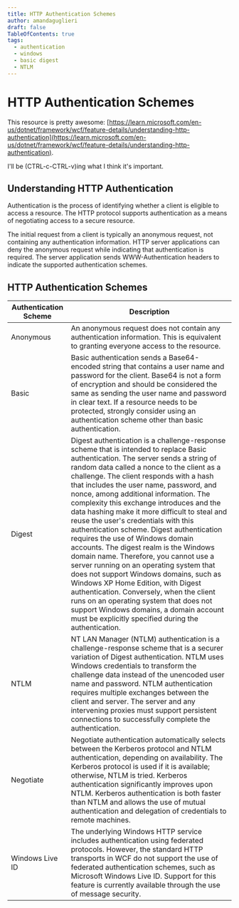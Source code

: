 ```yaml
---
title: HTTP Authentication Schemes
author: amandaguglieri
draft: false
TableOfContents: true
tags:
  - authentication
  - windows
  - basic digest
  - NTLM
---
```


# HTTP Authentication Schemes

This resource is pretty awesome: [https://learn.microsoft.com/en-us/dotnet/framework/wcf/feature-details/understanding-http-authentication](https://learn.microsoft.com/en-us/dotnet/framework/wcf/feature-details/understanding-http-authentication).

I'll be (CTRL-c-CTRL-v)ing what I think it's important.

## Understanding HTTP Authentication

Authentication is the process of identifying whether a client is eligible to access a resource. The HTTP protocol supports authentication as a means of negotiating access to a secure resource.

The initial request from a client is typically an anonymous request, not containing any authentication information. HTTP server applications can deny the anonymous request while indicating that authentication is required. The server application sends WWW-Authentication headers to indicate the supported authentication schemes. 

## HTTP Authentication Schemes



| Authentication Scheme | Description |
| --------------------- | ----------- |
| Anonymous | An anonymous request does not contain any authentication information. This is equivalent to granting everyone access to the resource. |
| Basic | Basic authentication sends a Base64-encoded string that contains a user name and password for the client. Base64 is not a form of encryption and should be considered the same as sending the user name and password in clear text. If a resource needs to be protected, strongly consider using an authentication scheme other than basic authentication. |
| Digest | Digest authentication is a challenge-response scheme that is intended to replace Basic authentication. The server sends a string of random data called a nonce to the client as a challenge. The client responds with a hash that includes the user name, password, and nonce, among additional information. The complexity this exchange introduces and the data hashing make it more difficult to steal and reuse the user's credentials with this authentication scheme. Digest authentication requires the use of Windows domain accounts. The digest realm is the Windows domain name. Therefore, you cannot use a server running on an operating system that does not support Windows domains, such as Windows XP Home Edition, with Digest authentication. Conversely, when the client runs on an operating system that does not support Windows domains, a domain account must be explicitly specified during the authentication. | 
| NTLM | NT LAN Manager (NTLM) authentication is a challenge-response scheme that is a securer variation of Digest authentication. NTLM uses Windows credentials to transform the challenge data instead of the unencoded user name and password. NTLM authentication requires multiple exchanges between the client and server. The server and any intervening proxies must support persistent connections to successfully complete the authentication. |
| Negotiate | Negotiate authentication automatically selects between the Kerberos protocol and NTLM authentication, depending on availability. The Kerberos protocol is used if it is available; otherwise, NTLM is tried. Kerberos authentication significantly improves upon NTLM. Kerberos authentication is both faster than NTLM and allows the use of mutual authentication and delegation of credentials to remote machines. |
| Windows Live ID | The underlying Windows HTTP service includes authentication using federated protocols. However, the standard HTTP transports in WCF do not support the use of federated authentication schemes, such as Microsoft Windows Live ID. Support for this feature is currently available through the use of message security. | 

